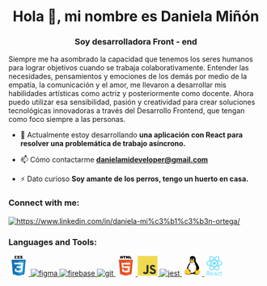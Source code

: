 
<h1 align="center">Hola 👋, mi nombre es Daniela Miñón</h1>
<h3 align="center">Soy desarrolladora Front - end</h3>

Siempre me ha asombrado la capacidad que tenemos los seres
humanos para lograr objetivos cuando se trabaja
colaborativamente. Entender las necesidades, pensamientos y
emociones de los demás por medio de la empatía, la
comunicación y el amor, me llevaron a desarrollar mis
habilidades artísticas como actriz y posteriormente como
docente.
Ahora puedo utilizar esa sensibilidad, pasión y creatividad para
crear soluciones tecnológicas innovadoras a través del
Desarrollo Frontend, que tengan como foco siempre a las
personas.

- 🔭 Actualmente estoy desarrollando **una aplicación con React para resolver una problemática de trabajo asíncrono.**

- 📫 Cómo contactarme **danielamideveloper@gmail.com**

- ⚡ Dato curioso **Soy amante de los perros, tengo un huerto en casa.**

<h3 align="left">Connect with me:</h3>
<p align="left">
<a href="https://linkedin.com/in/https://www.linkedin.com/in/daniela-mi%c3%b1%c3%b3n-ortega/" target="blank"><img align="center" src="https://raw.githubusercontent.com/rahuldkjain/github-profile-readme-generator/master/src/images/icons/Social/linked-in-alt.svg" alt="https://www.linkedin.com/in/daniela-mi%c3%b1%c3%b3n-ortega/" height="30" width="40" /></a>
</p>

<h3 align="left">Languages and Tools:</h3>
<p align="left"> <a href="https://www.w3schools.com/css/" target="_blank" rel="noreferrer"> <img src="https://raw.githubusercontent.com/devicons/devicon/master/icons/css3/css3-original-wordmark.svg" alt="css3" width="40" height="40"/> </a> <a href="https://www.figma.com/" target="_blank" rel="noreferrer"> <img src="https://www.vectorlogo.zone/logos/figma/figma-icon.svg" alt="figma" width="40" height="40"/> </a> <a href="https://firebase.google.com/" target="_blank" rel="noreferrer"> <img src="https://www.vectorlogo.zone/logos/firebase/firebase-icon.svg" alt="firebase" width="40" height="40"/> </a> <a href="https://git-scm.com/" target="_blank" rel="noreferrer"> <img src="https://www.vectorlogo.zone/logos/git-scm/git-scm-icon.svg" alt="git" width="40" height="40"/> </a> <a href="https://www.w3.org/html/" target="_blank" rel="noreferrer"> <img src="https://raw.githubusercontent.com/devicons/devicon/master/icons/html5/html5-original-wordmark.svg" alt="html5" width="40" height="40"/> </a> <a href="https://developer.mozilla.org/en-US/docs/Web/JavaScript" target="_blank" rel="noreferrer"> <img src="https://raw.githubusercontent.com/devicons/devicon/master/icons/javascript/javascript-original.svg" alt="javascript" width="40" height="40"/> </a> <a href="https://jestjs.io" target="_blank" rel="noreferrer"> <img src="https://www.vectorlogo.zone/logos/jestjsio/jestjsio-icon.svg" alt="jest" width="40" height="40"/> </a> <a href="https://www.linux.org/" target="_blank" rel="noreferrer"> <img src="https://raw.githubusercontent.com/devicons/devicon/master/icons/linux/linux-original.svg" alt="linux" width="40" height="40"/> </a> <a href="https://reactjs.org/" target="_blank" rel="noreferrer"> <img src="https://raw.githubusercontent.com/devicons/devicon/master/icons/react/react-original-wordmark.svg" alt="react" width="40" height="40"/> </a> </p>

